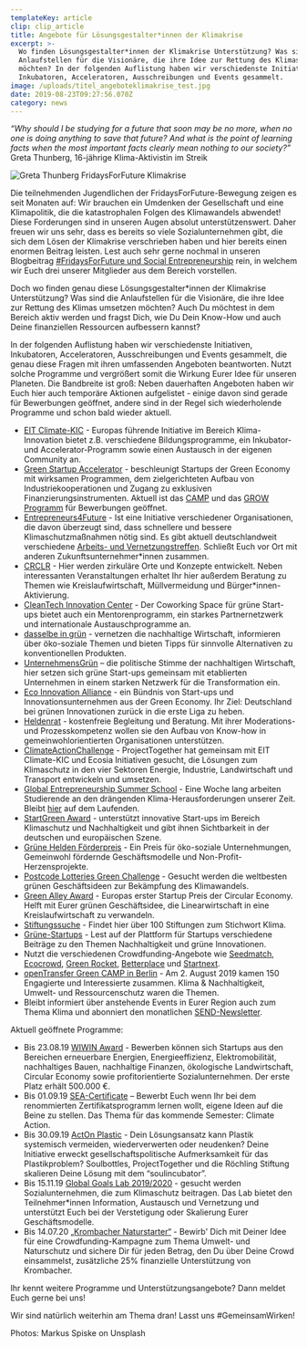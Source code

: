 ```yaml
---
templateKey: article
clip: clip_article
title: Angebote für Lösungsgestalter*innen der Klimakrise
excerpt: >-
  Wo finden Lösungsgestalter*innen der Klimakrise Unterstützung? Was sind die
  Anlaufstellen für die Visionäre, die ihre Idee zur Rettung des Klimas umsetzen
  möchten? In der folgenden Auflistung haben wir verschiedenste Initiativen,
  Inkubatoren, Acceleratoren, Ausschreibungen und Events gesammelt.
image: /uploads/titel_angeboteklimakrise_test.jpg
date: 2019-08-23T09:27:56.070Z
category: news
---
```

_“Why should I be studying for a future that soon may be no more, when no one is doing anything to save that future? And what is the point of learning facts when the most important facts clearly mean nothing to our society?”_\
Greta Thunberg, 16-jährige Klima-Aktivistin im Streik

![Greta Thunberg FridaysForFuture Klimakrise](/uploads/beitrag_angeboteklimakrise.jpg "Greta Thunberg FridaysForFuture Klimakrise")



Die teilnehmenden Jugendlichen der FridaysForFuture-Bewegung zeigen es seit Monaten auf: Wir brauchen ein Umdenken der Gesellschaft und eine Klimapolitik, die die katastrophalen Folgen des Klimawandels abwendet! Diese Forderungen sind in unseren Augen absolut unterstützenswert. Daher freuen wir uns sehr, dass es bereits so viele Sozialunternehmen gibt, die sich dem Lösen der Klimakrise verschrieben haben und hier bereits einen enormen Beitrag leisten. Lest auch sehr gerne nochmal in unseren Blogbeitrag [\#FridaysForFuture und Social Entrepreneurship](https://www.send-ev.de/2019-03-14_-fridaysforfuture-und-social-entrepreneurship/) rein, in welchem wir Euch drei unserer Mitglieder aus dem Bereich vorstellen.

Doch wo finden genau diese Lösungsgestalter*innen der Klimakrise Unterstützung? Was sind die Anlaufstellen für die Visionäre, die ihre Idee zur Rettung des Klimas umsetzen möchten? Auch Du möchtest in dem Bereich aktiv werden und fragst Dich, wie Du Dein Know-How und auch Deine finanziellen Ressourcen aufbessern kannst?

 

In der folgenden Auflistung haben wir verschiedenste Initiativen, Inkubatoren, Acceleratoren, Ausschreibungen und Events gesammelt, die genau diese Fragen mit ihren umfassenden Angeboten beantworten. Nutzt solche Programme und vergrößert somit die Wirkung Eurer Idee für unseren Planeten. Die Bandbreite ist groß: Neben dauerhaften Angeboten haben wir Euch hier auch temporäre Aktionen aufgelistet - einige davon sind gerade für Bewerbungen geöffnet, andere sind in der Regel sich wiederholende Programme und schon bald wieder aktuell. 



*  [EIT Climate-KIC](https://www.climate-kic.org/) - Europas führende Initiative im Bereich Klima-Innovation bietet z.B. verschiedene Bildungsprogramme, ein Inkubator- und Accelerator-Programm sowie einen Austausch in der eigenen Community an.
*  [<Smart> Green Startup Accelerator](https://smartgreen-accelerator.de/) - beschleunigt Startups der Green Economy mit wirksamen Programmen, dem zielgerichteten Aufbau von Industriekooperationen und Zugang zu exklusiven Finanzierungsinstrumenten. Aktuell ist das [CAMP](https://smartgreen-accelerator.de/programme/camp/) und das [GROW Programm](https://smartgreen-accelerator.de/programme/grow/) für Bewerbungen geöffnet.
* [Entrepreneurs4Future](https://www.entrepreneurs4future.de/) - Ist eine Initiative verschiedener Organisationen, die davon überzeugt sind, dass schnellere und bessere Klimaschutzmaßnahmen nötig sind. Es gibt aktuell deutschlandweit verschiedene [Arbeits- und Vernetzungstreffen](https://www.entrepreneurs4future.de/aktivitaeten). Schließt Euch vor Ort mit anderen Zukunftsunternehmer*innen zusammen.
* [CRCLR](https://crclr.org/de) - Hier werden zirkuläre Orte und Konzepte entwickelt. Neben interessanten Veranstaltungen erhaltet Ihr hier außerdem Beratung zu Themen wie Kreislaufwirtschaft, Müllvermeidung und Bürger*innen-Aktivierung.
* [CleanTech Innovation Center](https://cleantech-innovationcenter.de/) - Der Coworking Space für grüne Start-ups bietet auch ein Mentorenprogramm, ein starkes Partnernetzwerk und internationale Austauschprogramme an.
* [dasselbe in grün](https://www.dasselbe-in-gruen.de/) - vernetzen die nachhaltige Wirtschaft, informieren über öko-soziale Themen und bieten Tipps für sinnvolle Alternativen zu konventionellen Produkten.
* [UnternehmensGrün](https://www.unternehmensgruen.org) – die politische Stimme der nachhaltigen Wirtschaft, hier setzen sich grüne Start-ups gemeinsam mit etablierten Unternehmen in einem starken Netzwerk für die Transformation ein.
* [Eco Innovation Alliance](http://eco-innovation-alliance.com/) - ein Bündnis von Start-ups und Innovationsunternehmen aus der Green Economy. Ihr Ziel: Deutschland bei grünen Innovationen zurück in die erste Liga zu heben.
* [Heldenrat](http://www.heldenrat.org/?fbclid=IwAR1f9l8ZRpZuRLYcvrI4W_I8iMb3m6hNKPEijHMXtK2OW3VbnSkeToQcd3g) - kostenfreie Begleitung und Beratung. Mit ihrer Moderations- und Prozesskompetenz wollen sie den Aufbau von Know-how in gemeinwohlorientierten Organisationen unterstützen.
* [ClimateActionChallenge](https://projecttogether.org/challenges/climate-action-challenge/) - ProjectTogether hat gemeinsam mit EIT Climate-KIC und Ecosia Initiativen gesucht, die Lösungen zum Klimaschutz in den vier Sektoren Energie, Industrie, Landwirtschaft und Transport entwickeln und umsetzen.
* [Global Entrepreneurship Summer School](https://globalsummerschool.org) - Eine Woche lang arbeiten Studierende an den drängenden Klima-Herausforderungen unserer Zeit. Bleibt [hier](https://www.instagram.com/globalentrepreneursummerschool/?hl=de) auf dem Laufenden.
* [StartGreen Award](https://start-green.net/award/ablauf-und-bewertung/) - unterstützt innovative Start-ups im Bereich Klimaschutz und Nachhaltigkeit und gibt ihnen Sichtbarkeit in der deutschen und europäischen Szene.
* [Grüne Helden Förderpreis](https://grueneheldenaward.de/) - Ein Preis für öko-soziale Unternehmungen, Gemeinwohl fördernde Geschäftsmodelle und Non-Profit-Herzensprojekte.
* [Postcode Lotteries Green Challenge](https://www.postcode-lotterie.de/greenchallenge) -  Gesucht werden die weltbesten grünen Geschäftsideen zur Bekämpfung des Klimawandels. 
* [Green Alley Award](https://green-alley-award.com/) - Europas erster Startup Preis der Circular Economy. Helft mit Eurer grünen Geschäftsidee, die Linearwirtschaft in eine Kreislaufwirtschaft zu verwandeln.  
* [Stiftungssuche](https://stiftungssuche.de/) - Findet hier über 100 Stiftungen zum Stichwort Klima.
* [Grüne-Startups](https://gruene-startups.de/) - Lest auf der Plattform für Startups verschiedene Beiträge zu den Themen Nachhaltigkeit und grüne Innovationen.
* Nutzt die verschiedenen Crowdfunding-Angebote wie [Seedmatch](https://www.seedmatch.de/), [Ecocrowd](https://www.ecocrowd.de/en/), [Green Rocket](https://www.greenrocket.de/), [Betterplace](https://www.betterplace.org/de) und [Startnext](https://www.startnext.com/).
* [openTransfer Green CAMP in Berlin](https://opentransfer.de/event/opentransfer-green-camp-in-berlin/) - Am 2. August 2019 kamen 150 Engagierte und Interessierte zusammen. Klima & Nachhaltigkeit, Umwelt- und Ressourcenschutz waren die Themen.
* Bleibt informiert über anstehende Events in Eurer Region auch zum Thema Klima und abonniert den monatlichen [SEND-Newsletter](https://send-ev.us16.list-manage.com/subscribe?u=0bd9d2e440fd70368ee268dc7&id=db3ae0b8fc).

Aktuell geöffnete Programme:

* Bis 23.08.19 [WIWIN Award](https://www.wiwin.de/award) - Bewerben können sich Startups aus den Bereichen erneuerbare Energien, Energieeffizienz, Elektromobilität, nachhaltiges Bauen, nachhaltige Finanzen, ökologische Landwirtschaft, Circular Economy sowie profitorientierte Sozialunternehmen. Der erste Platz erhält 500.000 €.
* Bis 01.09.19 [SEA-Certificate](https://seakademie.org/angebot/seacertificate/) – Bewerbt Euch wenn Ihr bei dem renommierten Zertifikatsprogramm lernen wollt, eigene Ideen auf die Beine zu stellen. Das Thema für das kommende Semester: Climate Action.
* Bis 30.09.19 [ActOn Plastic](http://projecttogether.org/actonplastic) - Dein Lösungsansatz kann Plastik systemisch vermeiden, wiederverwerten oder neudenken? Deine Initiative erweckt gesellschaftspolitische Aufmerksamkeit für das Plastikproblem? Soulbottles, ProjectTogether und die Röchling Stiftung skalieren Deine Lösung mit dem “soulincubator”.
* Bis 15.11.19 [Global Goals Lab 2019/2020](https://globalgoalslab.eu/) - gesucht werden Sozialunternehmen, die zum Klimaschutz beitragen. Das Lab bietet den Teilnehmer*innen Information, Austausch und Vernetzung und unterstützt Euch bei der Verstetigung oder Skalierung Eurer Geschäftsmodelle.  
* Bis 14.07.20 [„Krombacher Naturstarter“](https://www.startnext.com/pages/krombacher-naturstarter/campaign/krombacher-naturstarter-296) - Bewirb' Dich mit Deiner Idee für eine Crowdfunding-Kampagne zum Thema Umwelt- und Naturschutz und sichere Dir für jeden Betrag, den Du über Deine Crowd einsammelst, zusätzliche 25% finanzielle Unterstützung von Krombacher.

Ihr kennt weitere Programme und Unterstützungsangebote? Dann meldet Euch gerne bei uns!

 

Wir sind natürlich weiterhin am Thema dran! Lasst uns #GemeinsamWirken!





Photos:  Markus Spiske on Unsplash
